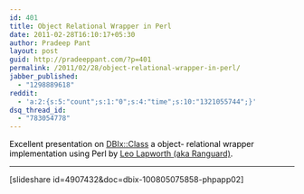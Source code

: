 ```yaml
---
id: 401
title: Object Relational Wrapper in Perl
date: 2011-02-28T16:10:17+05:30
author: Pradeep Pant
layout: post
guid: http://pradeeppant.com/?p=401
permalink: /2011/02/28/object-relational-wrapper-in-perl/
jabber_published:
  - "1298889618"
reddit:
  - 'a:2:{s:5:"count";s:1:"0";s:4:"time";s:10:"1321055744";}'
dsq_thread_id:
  - "783054778"
---
```

<span style="color:#000000;">Excellent presentation on <a href="http://search.cpan.org/~abraxxa/DBIx-Class-0.08127/lib/DBIx/Class.pm" target="_blank">DBIx::Class</a> a object- relational wrapper implementation using Perl by <a href="http://leo.cuckoo.org/" target="_blank">Leo Lapworth (aka Ranguard)</a>.</span>

****  
[slideshare id=4907432&doc=dbix-100805075858-phpapp02]